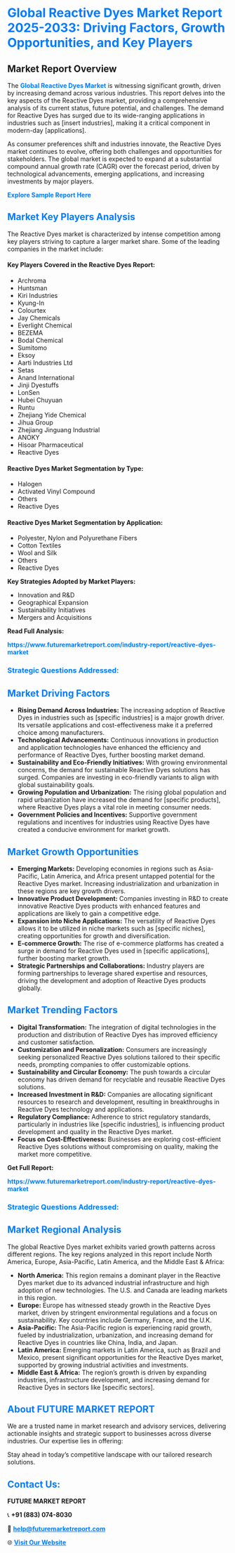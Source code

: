 <h1 style="color: #007BFF;">Global Reactive Dyes Market Report 2025-2033: Driving Factors, Growth Opportunities, and Key Players</h1>

<section id="overview">
<h2>Market Report Overview</h2>
<p>The <a href="https://www.futuremarketreport.com/industry-report/reactive-dyes-market" style="color: #007BFF; text-decoration: none;"><strong>Global Reactive Dyes Market</strong></a> is witnessing significant growth, driven by increasing demand across various industries. This report delves into the key aspects of the Reactive Dyes market, providing a comprehensive analysis of its current status, future potential, and challenges. The demand for Reactive Dyes has surged due to its wide-ranging applications in industries such as [insert industries], making it a critical component in modern-day [applications].</p>
<p>As consumer preferences shift and industries innovate, the Reactive Dyes market continues to evolve, offering both challenges and opportunities for stakeholders. The global market is expected to expand at a substantial compound annual growth rate (CAGR) over the forecast period, driven by technological advancements, emerging applications, and increasing investments by major players.</p>
</section>

<section id="overview">
<p><a href="https://www.futuremarketreport.com/request-sample/reportId=107664" style="color: #007BFF; text-decoration: none;"><strong>Explore Sample Report Here</strong></a></p>
</section>

<section id="key-players">
<h2 style="color: #007BFF;">Market Key Players Analysis</h2>
<p>The Reactive Dyes market is characterized by intense competition among key players striving to capture a larger market share. Some of the leading companies in the market include:</p>
<h4>Key Players Covered in the Reactive Dyes Report:</h4>
<ul><li>Archroma</li><li>Huntsman</li><li>Kiri Industries</li><li>Kyung-In</li><li>Colourtex</li><li>Jay Chemicals</li><li>Everlight Chemical</li><li>BEZEMA</li><li>Bodal Chemical</li><li>Sumitomo</li><li>Eksoy</li><li>Aarti Industries Ltd</li><li>Setas</li><li>Anand International</li><li>Jinji Dyestuffs</li><li>LonSen</li><li>Hubei Chuyuan</li><li>Runtu</li><li>Zhejiang Yide Chemical</li><li>Jihua Group</li><li>Zhejiang Jinguang Industrial</li><li>ANOKY</li><li>Hisoar Pharmaceutical</li><li>Reactive Dyes</li></ul>
<h4>Reactive Dyes Market Segmentation by Type:</h4>
<ul><li>Halogen</li><li>Activated Vinyl Compound</li><li>Others</li><li>Reactive Dyes</li></ul>

<h4>Reactive Dyes Market Segmentation by Application:</h4>
<ul><li>Polyester, Nylon and Polyurethane Fibers</li><li>Cotton Textiles</li><li>Wool and Silk</li><li>Others</li><li>Reactive Dyes</li></ul>
<p><strong>Key Strategies Adopted by Market Players:</strong></p>
<ul>
<li>Innovation and R&D</li>
<li>Geographical Expansion</li>
<li>Sustainability Initiatives</li>
<li>Mergers and Acquisitions</li>
</ul>
</section>

<section>
<p><strong>Read Full Analysis: </strong></p><a href="https://www.futuremarketreport.com/industry-report/reactive-dyes-market" style="color: #007BFF; text-decoration: none;"><strong>https://www.futuremarketreport.com/industry-report/reactive-dyes-market</strong></a>
<h3 style="color: #007BFF;">Strategic Questions Addressed:</h3>
</section>

<section id="driving-factors">
<h2 style="color: #007BFF;">Market Driving Factors</h2>
<ul>
<li><strong>Rising Demand Across Industries:</strong> The increasing adoption of Reactive Dyes in industries such as [specific industries] is a major growth driver. Its versatile applications and cost-effectiveness make it a preferred choice among manufacturers.</li>
<li><strong>Technological Advancements:</strong> Continuous innovations in production and application technologies have enhanced the efficiency and performance of Reactive Dyes, further boosting market demand.</li>
<li><strong>Sustainability and Eco-Friendly Initiatives:</strong> With growing environmental concerns, the demand for sustainable Reactive Dyes solutions has surged. Companies are investing in eco-friendly variants to align with global sustainability goals.</li>
<li><strong>Growing Population and Urbanization:</strong> The rising global population and rapid urbanization have increased the demand for [specific products], where Reactive Dyes plays a vital role in meeting consumer needs.</li>
<li><strong>Government Policies and Incentives:</strong> Supportive government regulations and incentives for industries using Reactive Dyes have created a conducive environment for market growth.</li>
</ul>
</section>

<section id="growth-opportunities">
<h2 style="color: #007BFF;">Market Growth Opportunities</h2>
<ul>
<li><strong>Emerging Markets:</strong> Developing economies in regions such as Asia-Pacific, Latin America, and Africa present untapped potential for the Reactive Dyes market. Increasing industrialization and urbanization in these regions are key growth drivers.</li>
<li><strong>Innovative Product Development:</strong> Companies investing in R&D to create innovative Reactive Dyes products with enhanced features and applications are likely to gain a competitive edge.</li>
<li><strong>Expansion into Niche Applications:</strong> The versatility of Reactive Dyes allows it to be utilized in niche markets such as [specific niches], creating opportunities for growth and diversification.</li>
<li><strong>E-commerce Growth:</strong> The rise of e-commerce platforms has created a surge in demand for Reactive Dyes used in [specific applications], further boosting market growth.</li>
<li><strong>Strategic Partnerships and Collaborations:</strong> Industry players are forming partnerships to leverage shared expertise and resources, driving the development and adoption of Reactive Dyes products globally.</li>
</ul>
</section>

<section id="trending-factors">
<h2 style="color: #007BFF;">Market Trending Factors</h2>
<ul>
<li><strong>Digital Transformation:</strong> The integration of digital technologies in the production and distribution of Reactive Dyes has improved efficiency and customer satisfaction.</li>
<li><strong>Customization and Personalization:</strong> Consumers are increasingly seeking personalized Reactive Dyes solutions tailored to their specific needs, prompting companies to offer customizable options.</li>
<li><strong>Sustainability and Circular Economy:</strong> The push towards a circular economy has driven demand for recyclable and reusable Reactive Dyes solutions.</li>
<li><strong>Increased Investment in R&D:</strong> Companies are allocating significant resources to research and development, resulting in breakthroughs in Reactive Dyes technology and applications.</li>
<li><strong>Regulatory Compliance:</strong> Adherence to strict regulatory standards, particularly in industries like [specific industries], is influencing product development and quality in the Reactive Dyes market.</li>
<li><strong>Focus on Cost-Effectiveness:</strong> Businesses are exploring cost-efficient Reactive Dyes solutions without compromising on quality, making the market more competitive.</li>
</ul>
</section>

<section>
<p><strong>Get Full Report: </strong></p><a href="https://www.futuremarketreport.com/industry-report/reactive-dyes-market" style="color: #007BFF; text-decoration: none;"><strong>https://www.futuremarketreport.com/industry-report/reactive-dyes-market</strong></a>
<h3 style="color: #007BFF;">Strategic Questions Addressed:</h3>
</section>


<section id="regional-analysis">
<h2 style="color: #007BFF;">Market Regional Analysis</h2>
<p>The global Reactive Dyes market exhibits varied growth patterns across different regions. The key regions analyzed in this report include North America, Europe, Asia-Pacific, Latin America, and the Middle East & Africa:</p>
<ul>
<li><strong>North America:</strong> This region remains a dominant player in the Reactive Dyes market due to its advanced industrial infrastructure and high adoption of new technologies. The U.S. and Canada are leading markets in this region.</li>
<li><strong>Europe:</strong> Europe has witnessed steady growth in the Reactive Dyes market, driven by stringent environmental regulations and a focus on sustainability. Key countries include Germany, France, and the U.K.</li>
<li><strong>Asia-Pacific:</strong> The Asia-Pacific region is experiencing rapid growth, fueled by industrialization, urbanization, and increasing demand for Reactive Dyes in countries like China, India, and Japan.</li>
<li><strong>Latin America:</strong> Emerging markets in Latin America, such as Brazil and Mexico, present significant opportunities for the Reactive Dyes market, supported by growing industrial activities and investments.</li>
<li><strong>Middle East & Africa:</strong> The region’s growth is driven by expanding industries, infrastructure development, and increasing demand for Reactive Dyes in sectors like [specific sectors].</li>
</ul>
</section>

<footer>
<h2 style="color: #007BFF;">About FUTURE MARKET REPORT</h2>
<p>We are a trusted name in market research and advisory services, delivering actionable insights and strategic support to businesses across diverse industries. Our expertise lies in offering:</p>

<p>Stay ahead in today’s competitive landscape with our tailored research solutions.</p>

<h2 style="color: #007BFF;">Contact Us:</h2>
<p><strong>FUTURE MARKET REPORT</strong></p>
<p>📞 <strong>+91 (883) 074-8030</strong></p>
<p>📧 <strong><a href="mailto:help@futuremarketreport.com" style="color: #007BFF;">help@futuremarketreport.com</a></strong></p>
<p>🌐 <strong><a href="https://www.futuremarketreport.com/" style="color: #007BFF;">Visit Our Website</a></strong></p>
</footer>